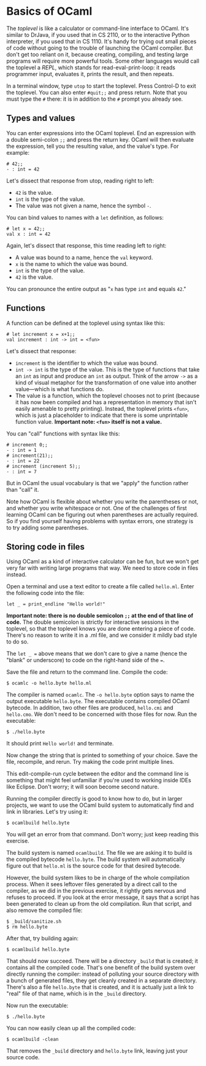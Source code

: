 # Basics of OCaml

The *toplevel* is like a calculator or command-line interface to
OCaml. It's similar to DrJava, if you used that in CS 2110, or to the
interactive Python interpreter, if you used that in CS 1110.  It's
handy for trying out small pieces of code without going to the trouble
of launching the OCaml compiler. But don't get too reliant on it,
because creating, compiling, and testing large programs will require
more powerful tools. Some other languages would call the toplevel a
*REPL*, which stands for read-eval-print-loop: it reads programmer
input, evaluates it, prints the result, and then repeats.

In a terminal window, type `utop` to start the toplevel. Press
Control-D to exit the toplevel. You can also enter `#quit;;` and press
return.  Note that you must type the `#` there: it is in addition to
the `#` prompt you already see.


## Types and values

You can enter expressions into the OCaml toplevel.  End an expression with
a double semi-colon `;;` and press the return key.  OCaml will then evaluate
the expression, tell you the resulting value, and the value's type.  For example:

```
# 42;;
- : int = 42
```

Let's dissect that response from utop, reading right to left:

* `42` is the value.
* `int` is the type of the value.
* The value was not given a name, hence the symbol `-`.

You can bind values to names with a `let` definition, as follows:

```
# let x = 42;;
val x : int = 42
```

Again, let's dissect that response, this time reading left to right:

* A value was bound to a name, hence the `val` keyword.
* `x` is the name to which the value was bound.
* `int` is the type of the value.
* `42` is the value.

You can pronounce the entire output as "`x` has type `int` and equals `42`."

## Functions

A function can be defined at the toplevel using syntax like this:

```
# let increment x = x+1;;
val increment : int -> int = <fun>
```

Let's dissect that response:

* `increment` is the identifier to which the value was bound.
* `int -> int` is the type of the value.  This is the type of functions
  that take an `int` as input and produce an `int` as output.  Think of the
  arrow `->` as a kind of visual metaphor for the transformation of one value
  into another value&mdash;which is what functions do.
* The value is a function, which the toplevel chooses not to print (because
  it has now been compiled and has a representation in memory that isn't
  easily amenable to pretty printing).  Instead, the toplevel prints
  `<fun>`, which is just a placeholder to indicate that there is some
  unprintable function value.  **Important note: `<fun>` itself is not a value.**

You can "call" functions with syntax like this:

```
# increment 0;;
- : int = 1
# increment(21);;
- : int = 22
# increment (increment 5);;
- : int = 7
```

But in OCaml the usual vocabulary is that we "apply" the function rather than "call" it.

Note how OCaml is flexible about whether you write the parentheses or not, and
whether you write whitespace or not.  One of the challenges of first
learning OCaml can be figuring out when parentheses are actually required.
So if you find yourself having problems with syntax errors, one strategy
is to try adding some parentheses.

## Storing code in files

Using OCaml as a kind of interactive calculator can be fun, but we won't get
very far with writing large programs that way.  We need to store code in files instead.

Open a terminal and use a text editor to create a file called
`hello.ml`.  Enter the following code into the file:

```
let _ = print_endline "Hello world!"
```

**Important note: there is no double semicolon `;;` at the end of that line
of code.** The double semicolon is strictly for interactive sessions in
the toplevel, so that the toplevel knows you are done entering a piece
of code.  There's no reason to write it in a .ml file, and
we consider it mildly bad style to do so.  

The `let _ =` above means that we don't care to give a name (hence
the "blank" or underscore) to code on the right-hand side of the
`=`.

Save the file and return to the command line.  Compile the code:

```
$ ocamlc -o hello.byte hello.ml
```

The compiler is named `ocamlc`.  The `-o hello.byte` option says to name the
output executable `hello.byte`.  The executable contains compiled OCaml
bytecode. In addition, two other files are produced, `hello.cmi` and
`hello.cmo`.  We don't need to be concerned with those files for now.
Run the executable:

```
$ ./hello.byte
```

It should print `Hello world!` and terminate.

Now change the string that is printed to something of your choice.  Save the file,
recompile, and rerun.  Try making the code print multiple lines.

This edit-compile-run cycle between the editor and the command line is something that
might feel unfamiliar if you're used to working inside IDEs like Eclipse.  Don't worry;
it will soon become second nature.

Running the compiler directly is good to know how to do, but in larger projects,
we want to use the OCaml build system to automatically find and link in libraries.
Let's try using it:

```
$ ocamlbuild hello.byte
```

You will get an error from that command.  Don't worry; just keep reading this
exercise.

The build system is named `ocamlbuild`.  The file we are asking it to
build is the compiled bytecode `hello.byte`.  The build system will
automatically figure out that `hello.ml` is the source code for that
desired bytecode.

However, the build system likes to be in charge of the whole compilation
process. When it sees leftover files generated by a direct call to the
compiler, as we did in the previous exercise, it rightly gets nervous
and refuses to proceed.  If you look at the error message, it says that
a script has been generated to clean up from the old compilation.
Run that script, and also remove the compiled file:

```
$ _build/sanitize.sh
$ rm hello.byte
```

After that, try building again:

```
$ ocamlbuild hello.byte
```

That should now succeed.  There will be a directory `_build` that is
created; it contains all the compiled code.  That's one benefit of the
build system over directly running the compiler:  instead of polluting
your source directory with a bunch of generated files, they get cleanly created
in a separate directory.  There's also a file `hello.byte` that is created,
and it is actually just a link to "real" file of that name, which is in the
`_build` directory.

Now run the executable:

```
$ ./hello.byte
```

You can now easily clean up all the compiled code:

```
$ ocamlbuild -clean
```

That removes the `_build` directory and `hello.byte` link, leaving just your source code.



